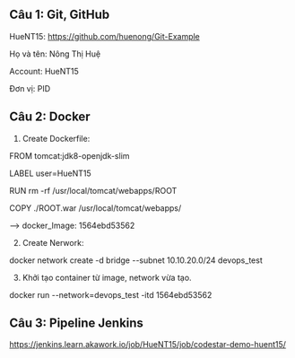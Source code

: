 ## Câu 1: Git, GitHub

HueNT15: https://github.com/huenong/Git-Example  

Họ và tên: Nông Thị Huệ

Account: HueNT15

Đơn vị: PID

## Câu 2: Docker
1. Create Dockerfile:

FROM tomcat:jdk8-openjdk-slim

LABEL user=HueNT15

RUN rm -rf /usr/local/tomcat/webapps/ROOT

COPY ./ROOT.war /usr/local/tomcat/webapps/

--> docker_Image: 1564ebd53562

2. Create Nerwork:

docker network create -d bridge --subnet 10.10.20.0/24 devops_test

3. Khởi tạo container từ image, network vừa tạo.

docker run --network=devops_test -itd 1564ebd53562


## Câu 3: Pipeline Jenkins

https://jenkins.learn.akawork.io/job/HueNT15/job/codestar-demo-huent15/